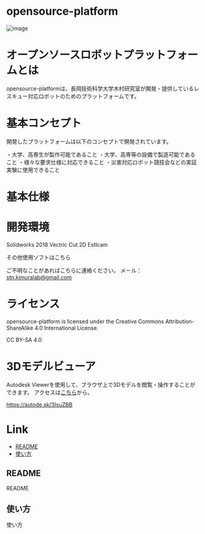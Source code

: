 # opensource-platform
![image](https://user-images.githubusercontent.com/93763065/211138959-c709bd07-9d78-4def-be3c-f00fe92557c6.png)

# オープンソースロボットプラットフォームとは
opensource-platformは、長岡技術科学大学木村研究室が開発・提供しているレスキュー対応ロボットのためのプラットフォームです。

# 基本コンセプト
開発したプラットフォームは以下のコンセプトで開発されています。

・大学、高専生が製作可能であること
・大学、高専等の設備で製造可能であること
・様々な要求仕様に対応できること
・災害対応ロボット競技会などの実証実験に使用できること

# 基本仕様



# 開発環境
Solidworks 2018
Vectric Cut 2D
Estlcam

その他使用ソフトはこちら

ご不明なことがあればこちらに連絡ください。
メール：stn.kimuralab@gmail.com

# ライセンス
opensource-platform is licensed under the Creative Commons Attribution-ShareAlike 4.0 International License.

CC BY-SA 4.0

# 3Dモデルビューア
Autodesk Viewerを使用して、ブラウザ上で3Dモデルを閲覧・操作することができます。
アクセスは[こちら](https://autode.sk/3IsuZBB)から。

https://autode.sk/3IsuZBB

# Link
- [README](#README)
- [使い方](#使い方)

## README

README

## 使い方

使い方

